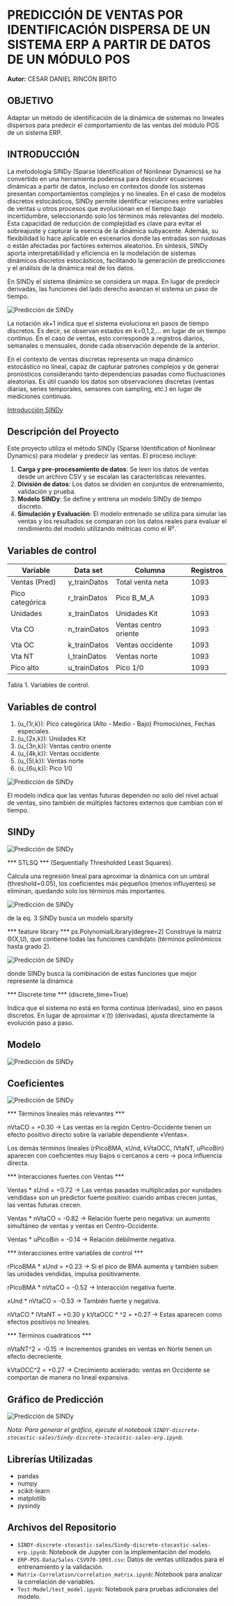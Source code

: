 # PREDICCIÓN DE VENTAS POR IDENTIFICACIÓN DISPERSA DE UN SISTEMA ERP A PARTIR DE DATOS DE UN MÓDULO POS

**Autor:** CESAR DANIEL RINCÓN BRITO

## OBJETIVO

Adaptar un método de identificación de la dinámica de sistemas no lineales dispersos para predecir el comportamiento de las ventas del módulo POS de un sistema ERP.

## INTRODUCCIÓN

La metodología SINDy (Sparse Identification of Nonlinear Dynamics) se ha convertido en una herramienta poderosa para descubrir ecuaciones dinámicas a partir de datos, incluso en contextos donde los sistemas presentan comportamientos complejos y no lineales. En el caso de modelos discretos estocásticos, SINDy permite identificar relaciones entre variables de ventas u otros procesos que evolucionan en el tiempo bajo incertidumbre, seleccionando solo los términos más relevantes del modelo. Esta capacidad de reducción de complejidad es clave para evitar el sobreajuste y capturar la esencia de la dinámica subyacente. Además, su flexibilidad lo hace aplicable en escenarios donde las entradas son ruidosas o están afectadas por factores externos aleatorios. En síntesis, SINDy aporta interpretabilidad y eficiencia en la modelación de sistemas dinámicos discretos estocásticos, facilitando la generación de predicciones y el análisis de la dinámica real de los datos.

En SINDy el sistema dinámico se considera un mapa. En lugar de predecir derivadas, las funciones del lado derecho avanzan el sistema un paso de tiempo.

![Predicción de SINDy](Docs/Images/eq001.png)

La notación xk+1 indica que el sistema evoluciona en pasos de tiempo discretos. Es decir, se observan estados en k=0,1,2,… en lugar de un tiempo continuo.
En el caso de ventas, esto corresponde a registros diarios, semanales o mensuales, donde cada observación depende de la anterior.

En el contexto de ventas discretas representa un mapa dinámico estocástico no lineal, capaz de capturar patrones complejos y de generar pronósticos considerando tanto dependencias pasadas como fluctuaciones aleatorias. Es útil cuando los datos son observaciones discretas (ventas diarias, series temporales, sensores con sampling, etc.) en lugar de mediciones continuas.

[Introducción SINDy](readme.sindy.md)

## Descripción del Proyecto

Este proyecto utiliza el método SINDy (Sparse Identification of Nonlinear Dynamics) para modelar y predecir las ventas. El proceso incluye:

1.  **Carga y pre-procesamiento de datos**: Se leen los datos de ventas desde un archivo CSV y se escalan las características relevantes.
2.  **División de datos**: Los datos se dividen en conjuntos de entrenamiento, validación y prueba.
3.  **Modelo SINDy**: Se define y entrena un modelo SINDy de tiempo discreto.
4.  **Simulación y Evaluación**: El modelo entrenado se utiliza para simular las ventas y los resultados se comparan con los datos reales para evaluar el rendimiento del modelo utilizando métricas como el R².

## Variables de control

| Variable        | Data set       | Columna              | Registros |
|-----------------|----------------|----------------------|-----------|
| Ventas (Pred)   | y_trainDatos   | Total venta neta     | 1093      |
| Pico categórica | r_trainDatos   | Pico B_M_A           | 1093      |
| Unidades        | x_trainDatos   | Unidades Kit         | 1093      |
| Vta CO          | n_trainDatos   | Ventas centro oriente | 1093      |
| Vta OC          | k_trainDatos   | Ventas occidente     | 1093      |
| Vta NT          | l_trainDatos   | Ventas norte         | 1093      |
| Pico alto       | u_trainDatos   | Pico 1/0             | 1093      |

Tabla 1. Variables de control.


## Variables de control

1. \(u_{1r,k}\): Pico categórica (Alto - Medio - Bajo) Promociones, Fechas especiales.  
2. \(u_{2x,k}\): Unidades Kit
3. \(u_{3n,k}\): Ventas centro oriente 
4. \(u_{4k,k}\): Ventas occidente  
5. \(u_{5l,k}\): Ventas norte 
6. \(u_{6u,k}\): Pico 1/0 

![Predicción de SINDy](Docs/Images/eq002.png)

El modelo indica que las ventas futuras dependen no solo del nivel actual de ventas, sino también de múltiples factores externos que cambian con el tiempo.


## SINDy

![Predicción de SINDy](Docs/Images/SINDy_params.png)

*** STLSQ *** (Sequentially Thresholded Least Squares).

Calcula una regresión lineal para aproximar la dinámica con un umbral (threshold=0.05), los coeficientes más pequeños (menos influyentes) se eliminan, quedando solo los términos más importantes.

![Predicción de SINDy](Docs/Images/eq003.png)

de la eq. 3 SINDy busca un modelo sparsity 

*** feature library *** ps.PolynomialLibrary(degree=2)
Construye la matriz Θ(X,U), que contiene todas las funciones candidato (términos polinómicos hasta grado 2).

![Predicción de SINDy](Docs/Images/eq004.png)

donde SINDy busca la combinación de estas funciones que mejor represente la dinámica

*** Discrete time *** (discrete_time=True)

Indica que el sistema no está en forma continua (derivadas), sino en pasos discretos. En lugar de aproximar x˙(t) (derivadas), ajusta directamente la evolución paso a paso.

## Modelo

![Predicción de SINDy](Docs/Images/model.png)


## Coeficientes

![Predicción de SINDy](Docs/Images/FilterCoefSindy.png)

*** Términos lineales más relevantes ***

nVtaCO = +0.30 → Las ventas en la región Centro-Occidente tienen un efecto positivo directo sobre la variable dependiente «Ventas».

Los demás términos lineales (rPicoBMA, xUnd, kVtaOCC, lVtaNT, uPicoBin) aparecen con coeficientes muy bajos o cercanos a cero → poca influencia directa.

*** Interacciones fuertes con Ventas ***

Ventas * xUnd = +0.72 → Las ventas pasadas multiplicadas por «unidades vendidas» son un predictor fuerte positivo: cuando ambas crecen juntas, las ventas futuras crecen.

Ventas * nVtaCO = -0.82 → Relación fuerte pero negativa: un aumento simultáneo de ventas y ventas en Centro-Occidente.

Ventas * uPicoBin = -0.14 → Relación débilmente negativa.

*** Interacciones entre variables de control ***

rPicoBMA * xUnd = +0.23 → Si el pico de BMA aumenta y también suben las unidades vendidas, impulsa positivamente.

rPicoBMA * nVtaCO = -0.52 → Interacción negativa fuerte.

xUnd * nVtaCO = -0.53 → También fuerte y negativa.

nVtaCO * lVtaNT = +0.30 y kVtaOCC * ^2 = +0.27 → Estas aparecen como efectos positivos no lineales.

*** Términos cuadráticos ***

nVtaNT^2 = -0.15 → Incrementos grandes en ventas en Norte tienen un efecto decreciente.

kVtaOCC^2 = +0.27 → Crecimiento acelerado: ventas en Occidente se comportan de manera no lineal expansiva.

## Gráfico de Predicción

![Predicción de SINDy](Docs/Images/sindy_prediction.png)

*Nota: Para generar el gráfico, ejecute el notebook `SINDY-discrete-stocastic-sales/Sindy-discrete-stocastic-sales-erp.ipynb`.*

## Librerías Utilizadas

-   pandas
-   numpy
-   scikit-learn
-   matplotlib
-   pysindy

## Archivos del Repositorio

-   `SINDY-discrete-stocastic-sales/Sindy-discrete-stocastic-sales-erp.ipynb`: Notebook de Jupyter con la implementación del modelo.
-   `ERP-POS-Data/Sales-CSV970-1093.csv`: Datos de ventas utilizados para el entrenamiento y la validación.
-   `Matrix-Correlation/correlation_matrix.ipynb`: Notebook para analizar la correlación de variables.
-   `Test-Model/test_model.ipynb`: Notebook para pruebas adicionales del modelo.
